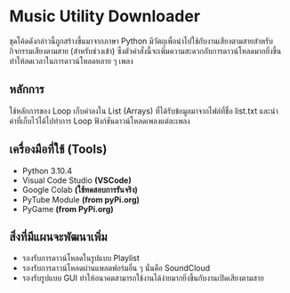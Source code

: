 # Music Utility Downloader
ชุดโค้ดดังกล่าวนี้ถูกสร้างขึ้นมาจากภาษา Python มีวัตถุเพื่อนำไปใช้กับงานเสียงตามสายสำหรับกิจกรรมเสียงตามสาย (สำหรับช่วงเข้า)
ซึ่งตัวคำสั่งนี้จะเพิ่มความสะดวกกับการดาวน์โหลดมากยิ่งขึ้น ทำให้ลดเวลาในการดาวน์โหลดหลาย ๆ เพลง

## หลักการ
ใช้หลักการของ Loop เก็บค่าลงใน List (Arrays) ที่ได้รับข้อมูลมาจากไฟล์ที่ชื่อ list.txt และนำค่าที่เก็บไว้ได้ไปทำการ Loop ฟังก์ชันดาวน์โหลดเพลงแต่ละเพลง

## เครื่องมือที่ใช้ (Tools)
- Python 3.10.4
- Visual Code Studio **(VSCode)**
- Google Colab **(ใช้ทดสอบการรันจริง)**
- PyTube Module **(from pyPi.org)**
- PyGame **(from PyPi.org)**

## สิ่งที่มีแผนจะพัฒนาเพิ่ม
- รองรับการดาวน์โหลดในรูปแบบ Playlist
- รองรับการดาวน์โหลดผ่านแพลตฟอร์มอื่น ๆ นั่นคือ SoundCloud
- รองรับรูปแบบ GUI ทำให้อนาคตสามารถใช้งานได้ง่ายมากยิ่งขึ้นกับงานเปิดเสียงตามสาย

